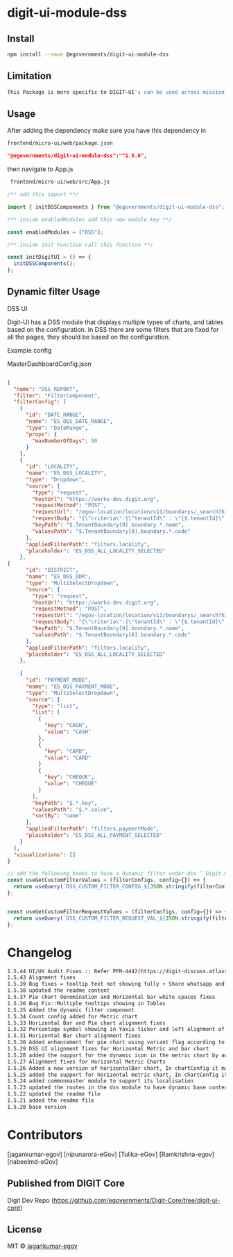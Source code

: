 <!-- TODO: update this -->

# digit-ui-module-dss

## Install

```bash
npm install --save @egovernments/digit-ui-module-dss
```

## Limitation

```bash
This Package is more specific to DIGIT-UI's can be used across mission's
```

## Usage

After adding the dependency make sure you have this dependency in

```bash
frontend/micro-ui/web/package.json
```

```json
"@egovernments/digit-ui-module-dss":"^1.5.0",
```

then navigate to App.js

```bash
 frontend/micro-ui/web/src/App.js
```


```jsx
/** add this import **/

import { initDSSComponents } from "@egovernments/digit-ui-module-dss";

/** inside enabledModules add this new module key **/

const enabledModules = ["DSS"];

/** inside init Function call this function **/

const initDigitUI = () => {
  initDSSComponents();
};
```

## Dynamic filter Usage
DSS UI

Digit-UI has a DSS module that displays multiple types of charts, and tables based on the configuration. In DSS there are some filters that are fixed for all the pages, they should be based on the configuration. 

Example config

MasterDashboardConfig.json

```json

{
  "name": "DSS_REPORT",
  "filter": "FilterComponent",
  "filterConfig": [
    {
      "id": "DATE_RANGE",
      "name": "ES_DSS_DATE_RANGE",
      "type": "DateRange",
      "props": {
        "maxNumberOfDays": 90
      }
    },
    {
      "id": "LOCALITY",
      "name": "ES_DSS_LOCALITY",
      "type": "Dropdown",
      "source": {
        "type": "request",
        "hostUrl": "https://works-dev.digit.org",
        "requestMethod": "POST",
        "requestUrl": "/egov-location/location/v11/boundarys/_search?hierarchyTypeCode=ADMIN&boundaryType=Locality&tenantId={$.tenantId}",
        "requestBody": "{\"criteria\":{\"tenantId\" : \"{$.tenantId}\" }}",
        "keyPath": "$.TenantBoundary[0].boundary.*.name",
        "valuesPath": "$.TenantBoundary[0].boundary.*.code"
      },
      "appliedFilterPath": "filters.locality",
      "placeholder": "ES_DSS_ALL_LOCALITY_SELECTED"
    },
{
      "id": "DISTRICT",
      "name": "ES_DSS_DDR",
      "type": "MultiSelectDropdown",
      "source": {
        "type": "request",
        "hostUrl": "https://works-dev.digit.org",
        "requestMethod": "POST",
        "requestUrl": "/egov-location/location/v11/boundarys/_search?hierarchyTypeCode=ADMIN&boundaryType=Locality&tenantId={$.tenantId}",
        "requestBody": "{\"criteria\":{\"tenantId\" : \"{$.tenantId}\" }}",
        "keyPath": "$.TenantBoundary[0].boundary.*.name",
        "valuesPath": "$.TenantBoundary[0].boundary.*.code"
      },
      "appliedFilterPath": "filters.locality",
      "placeholder": "ES_DSS_ALL_LOCALITY_SELECTED"
    },
    
    {
      "id": "PAYMENT_MODE",
      "name": "ES_DSS_PAYMENT_MODE",
      "type": "MultiSelectDropdown",
      "source": {
        "type": "list",
        "list": [
          {
            "key": "CASH",
            "value": "CASH"
          },
          {
            "key": "CARD",
            "value": "CARD"
          }
          {
            "key": "CHEQUE",
            "value": "CHEQUE"
          }
        ],
        "keyPath": "$.*.key",
        "valuesPath": "$.*.value",
        "sortBy": "name"
      },
      "appliedFilterPath": "filters.paymentMode",
      "placeholder": "ES_DSS_ALL_PAYMENT_SELECTED"
    }
  ],
  "visualizations": []
}
```

```jsx
// add the following hooks to have a dynamic filter under dss ``Digit.Hooks.dss.useGetCustomFilterValues``
const useGetCustomFilterValues = (filterConfigs, config={}) => {
  return useQuery(`DSS_CUSTOM_FILTER_CONFIG_${JSON.stringify(filterConfigs)}`, () => DSSService.getFiltersConfigData(filterConfigs), config);
};


const useGetCustomFilterRequestValues = (filterConfigs, config={}) => {
  return useQuery(`DSS_CUSTOM_FILTER_REQUEST_VAL_${JSON.stringify(filterConfigs)}`, () => DSSService.getCustomFiltersDynamicValues(filterConfigs), config);
};
```


# Changelog

```bash
1.5.44 UI/UX Audit Fixes :: Refer PFM-4442(https://digit-discuss.atlassian.net/browse/PFM-4442)
1.5.43 Alignment fixes
1.5.39 Bug fixes = tooltip text not showing fully + Share whatsapp and email was not working
1.5.38 updated the readme content
1.5.37 Pie chart denomination and Horizontal bar white spaces fixes
1.5.36 Bug Fix::Multiple tooltips showing in Tables
1.5.35 Added the dynamic filter component 
1.5.34 Count config added for Metric chart
1.5.33 Horizontal Bar and Pie chart alignment fixes
1.5.32 Percentage symbol showing in Yaxis ticker and left alignment of label for FSM Capacity Utilization 
1.5.31 Horizontal Bar chart alignment fixes
1.5.30 Added enhancement for pie chart using variant flag according to new requirements. Refer CustomPieChart component.
1.5.29 DSS UI alignment fixes for Horizontal Metric and bar chart
1.5.28 added the support for the dynamic icon in the metric chart by adding flag iconName
1.5.27 Alignment fixes for Horizontal Metric Charts
1.5.26 Added a new version of horizontalBar chart, In chartConfig it makes use of this boolean key = horizontalBarv2
1.5.25 added the support for horizontal metric chart, In chartConfig it makes use of this boolean key = isHorizontalChart
1.5.24 added commonmaster module to support its localisation
1.5.23 updated the routes in the dss module to have dynamic base context path
1.5.22 updated the readme file
1.5.21 added the readme file
1.5.20 base version
```

# Contributors

[jagankumar-egov] [nipunarora-eGov] [Tulika-eGov] [Ramkrishna-egov] [nabeelmd-eGov]

## Published from DIGIT Core 
Digit Dev Repo (https://github.com/egovernments/Digit-Core/tree/digit-ui-core)

## License

MIT © [jagankumar-egov](https://github.com/jagankumar-egov)